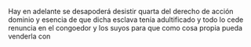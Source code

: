 Hay en adelante se desapoderá desistir quarta del derecho de acción dominio y esencia de que dicha esclava tenía adultificado y todo lo cede renuncia en el congoedor y los suyos para que como cosa propia pueda venderla con